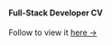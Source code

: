 #### Full-Stack Developer CV


Follow to view it [here ->](https://hustle2live.github.io/My_resume/)
